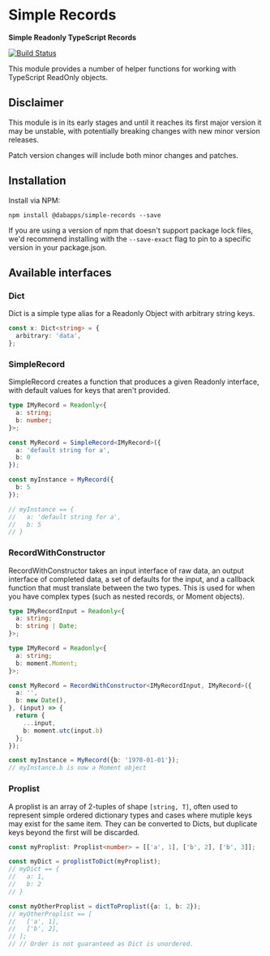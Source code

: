 # Simple Records

**Simple Readonly TypeScript Records**

[![Build Status](https://travis-ci.com/dabapps/simple-records.svg?token=Vjwq9pDHXxGNhnyuktQ5&branch=master)](https://travis-ci.com/dabapps/simple-records)

This module provides a number of helper functions for working with TypeScript ReadOnly objects.

## Disclaimer

This module is in its early stages and until it reaches its first major version it may be unstable, with potentially breaking changes with new minor version releases.

Patch version changes will include both minor changes and patches.

## Installation

Install via NPM:

```shell
npm install @dabapps/simple-records --save
```

If you are using a version of npm that doesn't support package lock files, we'd recommend installing with the `--save-exact` flag to pin to a specific version in your package.json.

## Available interfaces

### Dict

Dict is a simple type alias for a Readonly Object with arbitrary string keys.

```typescript
const x: Dict<string> = {
  arbitrary: 'data',
};

```

### SimpleRecord

SimpleRecord creates a function that produces a given Readonly interface, with default values for keys that aren't provided.

```typescript
type IMyRecord = Readonly<{
  a: string;
  b: number;
}>;

const MyRecord = SimpleRecord<IMyRecord>({
  a: 'default string for a',
  b: 0
});

const myInstance = MyRecord({
  b: 5
});

// myInstance == {
//   a: 'default string for a',
//   b: 5
// }
```

### RecordWithConstructor

RecordWithConstructor takes an input interface of raw data, an output interface of completed data, a set of defaults for the input, and a callback function that must translate between the two types. This is used for when you have complex types (such as nested records, or Moment objects).

```typescript
type IMyRecordInput = Readonly<{
  a: string;
  b: string | Date;
}>;

type IMyRecord = Readonly<{
  a: string;
  b: moment.Moment;
}>;

const MyRecord = RecordWithConstructor<IMyRecordInput, IMyRecord>({
  a: '',
  b: new Date(),
}, (input) => {
  return {
    ...input,
    b: moment.utc(input.b)
  };
});

const myInstance = MyRecord({b: '1970-01-01'});
// myInstance.b is now a Moment object
```

### Proplist

A proplist is an array of 2-tuples of shape `[string, T]`, often used to represent simple ordered dictionary types and cases where mutiple keys may exist for the same item.  They can be converted to Dicts, but duplicate keys beyond the first will be discarded.

```typescript
const myProplist: Proplist<number> = [['a', 1], ['b', 2], ['b', 3]];

const myDict = proplistToDict(myProplist);
// myDict == {
//   a: 1,
//   b: 2
// }

const myOtherProplist = dictToProplist({a: 1, b: 2});
// myOtherProplist == [
//   ['a', 1],
//   ['b', 2],
// ];
// // Order is not guaranteed as Dict is unordered.
